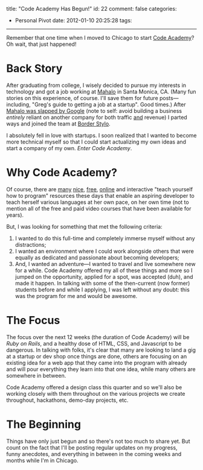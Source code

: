 title: "Code Academy Has Begun!"
id: 22
comment: false
categories:
  - Personal Pivot
date: 2012-01-10 20:25:28
tags:
---

Remember that one time when I moved to Chicago to start [Code Academy](http://codeacademy.org/ "Code Academy")? Oh wait, that just happened!

# Back Story

After graduating from college, I wisely decided to pursue my interests in technology and got a job working at [Mahalo](http://www.mahalo.com/ "Mahalo") in Santa Monica, CA. (Many fun stories on this experience, of course. I'll save them for future posts—including, "Greg's guide to getting a job at a startup". Good times.) After [Mahalo was slapped by Google](http://searchenginewatch.com/article/2049954/Mahalo-Business.com-Article-Aggregators-Hardest-Hit-By-Google-Update "Mahalo slapped by Google") (note to self: avoid building a business _entirely_ reliant on another company for both traffic <span style="text-decoration: underline;">and</span> revenue) I parted ways and joined the team at [Border Stylo](http://www.borderstylo.com/ "Border Stylo").

I absolutely fell in love with startups. I soon realized that I wanted to become more technical myself so that I could start actualizing my own ideas and start a company of my own. _Enter Code Academy_.

# Why Code Academy?

Of course, there are [many](http://www.codecademy.com/ "Codecademy") [nice](http://codeyear.org/ "Code Year (Codecademy)"), [free](http://www.trybloc.com/ "Bloc"), [online](http://teamtreehouse.com/ "treehouse") and interactive "teach yourself how to program" resources these days that enable an aspiring developer to teach herself various languages at her own pace, on her own time (not to mention all of the free and paid video courses that have been available for years).

But, I was looking for something that met the following criteria:

1.  I wanted to do this full-time and completely immerse myself without any distractions;
2.  I wanted an environment where I could work alongside others that were equally as dedicated and passionate about becoming developers;
3.  And, I wanted an adventure—I wanted to travel and live somewhere new for a while.
Code Academy offered my all of these things and more so I jumped on the opportunity, applied for a spot, was accepted (duh), and made it happen. In talking with some of the then-current (now former) students before and while I applying, I was left without any doubt: this was the program for me and would be awesome.

# The Focus

The focus over the next 12 weeks (the duration of Code Academy) will be _Ruby on Rails_, and a healthy dose of HTML, CSS, and Javascript to be dangerous. In talking with folks, it's clear that many are looking to land a gig at a startup or dev shop once things are done, others are focusing on an existing idea for a web app that they came into the program with already and will pour everything they learn into that one idea, while many others are somewhere in between.

Code Academy offered a design class this quarter and so we'll also be working closely with them throughout on the various projects we create throughout, hackathons, demo-day projects, etc.

# The Beginning

Things have only just begun and so there's not too much to share yet. But count on the fact that I'll be posting regular updates on my progress, funny anecdotes, and everything in between in the coming weeks and months while I'm in Chicago.